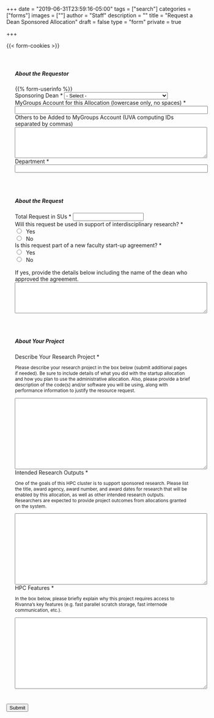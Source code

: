 +++
date = "2019-06-31T23:59:16-05:00"
tags = ["search"]
categories = ["forms"]
images = [""]
author = "Staff"
description = ""
title = "Request a Dean Sponsored Allocation"
draft = false
type = "form"
private = true

+++

{{< form-cookies >}}

<form action="https://api.uvarc.io/rest/general-support-request/" method="post" id="allocation-form" accept-charset="UTF-8">
<div class="alert" id="response_message" role="alert" style="padding-bottom:0px;">
  <p id="form_post_response"></p>
</div>
<div>
  <!-- BEGIN FIRST SECTION -->
  <div style="padding:1.4rem;" class="card">
  <h5 class="card-title">About the Requestor</h5>
  <input type="hidden" id="category" name="category" value="Deans Allocation">
  <input type="hidden" id="allocation_type" name="Allocation Type" value="Instructional Allocation">
  <input type="hidden" id="request_title" name="request_title" value="Allocation Request: Dean" />
{{% form-userinfo %}}
  <div class="form-item form-type-select form-group">
    <label class="control-label" for="edit-submitted-classification">Sponsoring Dean
      <span class="form-required" title="This field is required.">*</span>
    </label>
    <select required="required" class="form-control form-select required" data-toggle="tooltip" id="sponsor" name="sponsor">
      <option value="" selected="selected">- Select -</option>
      <option value="cas">College of Arts & Sciences</option>
      <option value="hs">Health System</option>
      <option value="seas">School of Engineering & Applied Sciences</option>
      <option value="dsi">School of Data Science</option>
      <option value="other">Other</option>
    </select>
  </div>
  <div class="form-item form-group form-item form-type-textfield form-group"> <label class="control-label" for="mygroups-group">MyGroups Account for this Allocation (lowercase only, no spaces) <span class="form-required" title="This field is required.">*</span></label>
    <input required="required" class="form-control form-text required" type="text" id="mygroups-group" name="mygroups-group" value="" size="60" maxlength="128" />
  </div>
  <div class="form-item form-group form-item form-type-textarea form-group"> <label class="control-label" for="mygroup-users">Others to be Added to MyGroups Account (UVA computing IDs separated by commas)</label>
    <div class="form-textarea-wrapper resizable"><textarea class="form-control form-textarea" id="mygroup-users" name="mygroup-users" cols="60" rows="5"></textarea>
    </div>
  </div>
  <div class="form-item form-type-textfield form-group"> <label class="control-label" for="edit-submitted-name">Department <span class="form-required" title="This field is required.">*</span></label>
    <input required="required" class="form-control form-text required" type="text" id="department" name="department" value="" size="60" maxlength="64" />
  </div>
<!-- END FIRST SECTION -->
</div>
<div class="spacer-20"></div>
<!-- BEGIN SECOND SECTION -->
<div style="padding:1.4rem;" class="card">
<h5 class="card-title">About the Request</h5>
<div class="row">
  <div class="col form-item form-type-textfield form-group"> <label class="control-label" for="edit-submitted-name">Total Request in SUs <span class="form-required" title="This field is required.">*</span></label>
    <input required="required" class="form-control form-text required" type="number" id="su-request" name="su-request" value="" size="20" maxlength="20" />
  </div>
  <div class="col" style="width:50%;"></div>
  </div>
  <div class="form-item form-group form-item form-type-radios form-group"> <label class="control-label" for="interdisciplinary">
    Will this request be used in support of interdisciplinary research? <span class="form-required" title="This field is required.">*</span></label>
    <div id="for-research" class="form-radios"><div class="form-item form-item-submitted-new-or-renewal form-type-radio radio"> <label class="control-label" for="for-research-1">
      <input required="required" type="radio" id="for-research-1" name="for-research" value="new" class="form-radio" /> &nbsp;Yes</label>
    </div>
    <div class="form-item form-item-submitted-new-or-renewal form-type-radio radio"> <label class="control-label" for="for-research-2">
      <input required="required" type="radio" id="for-research-2" name="for-research" value="no" class="form-radio" /> &nbsp;No</label>
    </div>
  </div>
  <div class="spacer-20"></div>
  <div class="form-item form-type-radios form-group"> <label class="control-label" for="faculty-startup">
  Is this request part of a new faculty start-up agreement? <span class="form-required" title="This field is required.">*</span></label>
    <div id="faculty-startup" class="form-radios">
      <div class="form-item form-type-radio radio"> <label class="control-label" for="yes-faculty-startup">
        <input required="required" type="radio" id="yes-faculty-research" name="faculty-startup" value="yes" class="form-radio" /> &nbsp;Yes</label>
      </div>
      <div class="form-item form-type-radio radio"> <label class="control-label" for="no-faculty-startup">
        <input required="required" type="radio" id="no-faculty-startup" name="faculty-startup" value="no" class="form-radio" /> &nbsp;No</label>
      </div>
    </div>
    <div class="form-item form-type-textarea form-group" style="margin-top:1rem;">
      <label class="control-label" for="faculty-startup-details" id="faculty-startup-details-label">If yes, provide the details below including the name of the dean who approved the agreement.</label>
      <div class="form-textarea-wrapper resizable">
        <textarea class="form-control form-textarea" id="faculty-startup-details" name="faculty-startup-details" cols="60" rows="5"></textarea>
      </div>
    </div>
  </div>
</div>
</div>
  <!-- END SECOND SECTION -->
  <div class="spacer-20"></div>
  <!-- BEGIN THIRD SECTION -->
  <div class="card" style="padding:1.4rem;">
  <h5 class="card-title">About Your Project</h5>
  <div class="form-item form-type-textarea form-group"> <label class="control-label" for="description-of-research">Describe Your Research Project <span class="form-required" title="This field is required.">*</span></label>
  <p style="font-size:85%;font-color:#bbb;">Please describe your research project in the box below (submit additional pages if needed). Be sure to include details of what you did with the startup allocation and how you plan to use the administrative allocation. Also, please provide a brief description of the code(s) and/or software you will be using, along with performance information to justify the resource request.</p>
    <div class="form-textarea-wrapper resizable"><textarea required="required" class="form-control form-textarea required" id="description-of-research" name="description-of-research" cols="60" rows="12"></textarea>
    </div>
  </div>
  <div class="form-item form-type-textarea form-group"> <label class="control-label" for="research-aims">Intended Research Outputs <span class="form-required" title="This field is required.">*</span></label>
  <p style="font-size:85%;font-color:#bbb;">One of the goals of this HPC cluster is to support sponsored research. Please list the title, award agency, award number, and award dates for research that will be enabled by this allocation, as well as other intended research outputs. Researchers are expected to provide project outcomes from allocations granted on the system.</p>
    <div class="form-textarea-wrapper resizable"><textarea required="required" class="form-control form-textarea required" id="research-aims" name="research-aims" cols="60" rows="12"></textarea>
    </div>
  </div>
  <div class="form-item form-type-textarea form-group"> <label class="control-label" for="description-of-research">HPC Features <span class="hpc-features" title="This field is required.">*</span></label>
  <p style="font-size:85%;font-color:#bbb;">In the box below, please briefly explain why this project requires access to Rivanna’s key features (e.g. fast parallel scratch storage, fast internode communication, etc.).</p>
    <div class="form-textarea-wrapper resizable"><textarea required="required" class="form-control form-textarea required" id="hpc-features" name="hpc-features" cols="60" rows="12"></textarea>
    </div>
  </div>
  <!-- END THIRD SECTION -->
  </div>
  <div class="spacer-20"></div>
  <input type="hidden" name="details" />
  <!--
  <div class=""> <label class="control-label">Are you a human? <span class="form-required" title="This field is required.">*</span></label>
    <div class="row"">
      <div class="form-item form-group col" id="captcha" style="pointer-events:none;margin:1.4rem;width:12rem;">
      </div>
      <div class="form-item form-group col">
        <input type="text" placeholder="Captcha" id="cpatchaTextBox" style="margin-top:1rem;padding:6px;font-family:monospace; width:8rem;" />
        <button class="btn btn-success" id="captcha-submit" type="button" onclick="validateCaptcha()"><i class="fas fa-check fa-1x"></i></button>
        <button class="btn btn-default" id="captcha-refresh" type="button" onclick="createCaptcha()"><i class="fas fa-sync fa-1x"></i></button>
      </div>
    </div>
  </div>
  <script type="text/javascript" src="/js/captcha.js"></script>
  -->
  <div class="form-actions" id="submit-div" style="margin-top:1rem;">
    <button class="button-primary btn btn-primary form-submit" id="submit" type="submit" name="op" value="Submit">Submit</button>
  </div>
</div>
</form>

<script>
function getParams() {
  var vars = {};
  var parts = window.location.href.replace(/[?&]+([^=&]+)=([^&]*)/gi, function(m,key,value) {
    vars[key] = value;
  });
  return vars;
}

function decode64(str) {
  var e={},i,b=0,c,x,l=0,a,r='',w=String.fromCharCode,L=str.length;
  var A="ABCDEFGHIJKLMNOPQRSTUVWXYZabcdefghijklmnopqrstuvwxyz0123456789+/";
  for(i=0;i<64;i++){e[A.charAt(i)]=i;}
  for(x=0;x<L;x++){
    c=e[str.charAt(x)];b=(b<<6)+c;l+=6;
    while(l>=8){((a=(b>>>(l-=8))&0xff)||(x<(L-2)))&&(r+=w(a));}
  }
  return r;
};

var form = document.getElementById('allocation-form');


var cookie_token = getCookie("__user_token");
var url_user_token = getParams()["user_token"];

if (cookie_token !== url_user_token) {
//  window.location.replace( "https://auth.uvasomrc.io/site/allocation-dean.php?user_token=" + cookie_token );
}

var name_enc = getParams()["name"];
if (name_enc) {
  // do nothing
} else {
  $('#name').val('');
  $('#email').val('');
  $('#uid').val('');
//  window.location.replace( "https://auth.uvasomrc.io/site/allocation-dean.php?user_token=" + cookie_token );
}

// name
let name = decodeURI(getParams()["name"]);
let name_dec = decode64(name);
var set_name = document.getElementById("name").value = name_dec;

// uid
let uid = decodeURI(getParams()["uid"]);
let uid_dec = decode64(uid);
var set_uid = document.getElementById("uid").value = uid_dec;

// email
let email = decodeURI(getParams()["email"]);
let email_dec = decode64(email);
var set_email = document.getElementById("email").value = email_dec;

// sponsor
let sponsor = decodeURI(getParams()["sponsor"]);
var set_sponsor = document.getElementById("sponsor").value = sponsor;

$("#faculty-startup-details").hide();
$("#faculty-startup-details-label").hide();
$("#faculty-startup").select(function () {
  var val = this.value;
  if (val == "yes") {
    $("#faculty-startup-details").show(400);
    $("#faculty-startup-details-label").show(400);
  }
});

</script>
<script type="text/javascript" src="/js/response-message.js"></script>
